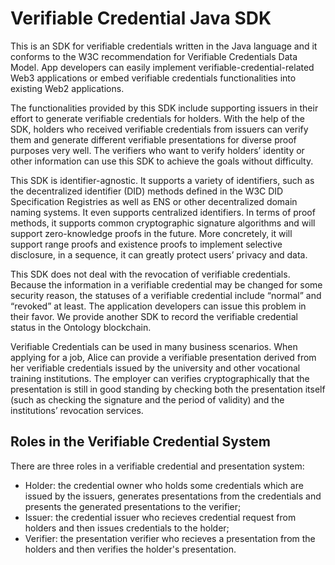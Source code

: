# Verifiable Credential Java SDK

This is an SDK for verifiable credentials written in the Java language and it conforms to the W3C recommendation for Verifiable Credentials Data Model.  App developers can easily implement verifiable-credential-related Web3 applications or embed verifiable credentials functionalities into existing Web2 applications.

The functionalities provided by this SDK include supporting issuers in their effort to generate verifiable credentials for holders. With the help of the SDK, holders who received verifiable credentials from issuers can verify them and generate different verifiable presentations for diverse proof purposes very well. The verifiers who want to verify holders’ identity or other information can use this SDK to achieve the goals without difficulty.

This SDK is identifier-agnostic. It supports a variety of identifiers, such as the decentralized identifier (DID) methods defined in the W3C DID Specification Registries as well as ENS or other decentralized domain naming systems. It even supports centralized identifiers.  In terms of proof methods, it supports common cryptographic signature algorithms and will support zero-knowledge proofs in the future. More concretely, it will support range proofs and existence proofs to implement selective disclosure, in a sequence, it can greatly protect users’ privacy and data.

This SDK does not deal with the revocation of verifiable credentials. Because the information in a verifiable credential may be changed for some security reason, the statuses of a verifiable credential include “normal” and “revoked” at least. The application developers can issue this problem in their favor. We provide another SDK to record the verifiable credential status in the Ontology blockchain.

Verifiable Credentials can be used in many business scenarios. When applying for a job, Alice can provide a verifiable presentation derived from her verifiable credentials issued by the university and other vocational training institutions. The employer can verifies cryptographically that the presentation is still in good standing by checking both the  presentation itself (such as checking the signature and the period of validity) and the institutions’ revocation services.

## Roles in the Verifiable Credential System

There are three roles in a verifiable credential and presentation system:

- Holder: the credential owner who holds some credentials which are issued by the issuers, generates presentations from the credentials and presents the generated presentations to the verifier;
- Issuer: the credential issuer who recieves credential request from holders and then issues credentials to the holder;
- Verifier: the presentation verifier who recieves a presentation from the holders and then verifies the holder's presentation.
